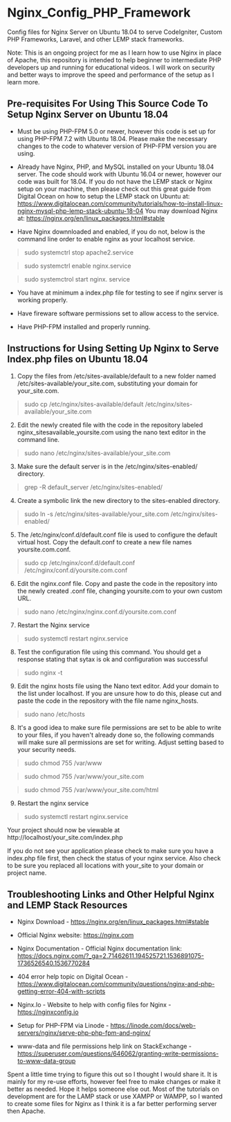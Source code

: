 # Nginx_Config_PHP_Framework
Config files for Nginx Server on Ubuntu 18.04 to serve CodeIgniter, Custom PHP Frameworks, Laravel, and other LEMP stack frameworks.

Note: This is an ongoing project for me as I learn how to use Nginx in place of Apache, this repository is intended to help beginner to intermediate PHP developers up and running for educational videos. I will work on security and better ways to improve the speed and performance of the setup as I learn more.

## Pre-requisites For Using This Source Code To Setup Nginx Server on Ubuntu 18.04

* Must be using PHP-FPM 5.0 or newer, however this code is set up for using PHP-FPM 7.2 with Ubuntu 18.04. Please make the necessary changes to the code to whatever version of PHP-FPM version you are using.

* Already have Nginx, PHP, and MySQL installed on your Ubuntu 18.04 server. The code should work with Ubuntu 16.04 or newer, however our code was built for 18.04. If you do not have the LEMP stack or Nginx setup on your machine, then please check out this great guide from Digital Ocean on how to setup the LEMP stack on Ubuntu at: https://www.digitalocean.com/community/tutorials/how-to-install-linux-nginx-mysql-php-lemp-stack-ubuntu-18-04 
You may download Nginx at: https://nginx.org/en/linux_packages.html#stable

* Have Nginx downnloaded and enabled, if you do not, below is the command line order to enable nginx as your localhost service.


> sudo systemctrl stop apache2.service

> sudo systemctrl enable nginx.service

> sudo systemctrol start nginx. service

* You have at minimum a index.php file for testing to see if nginx server is working properly.

* Have fireware software permissions set to allow access to the service.

* Have PHP-FPM installed and properly running.

## Instructions for Using Setting Up Nginx to Serve Index.php files on Ubuntu 18.04

1. Copy the files from /etc/sites-available/default to a new folder named /etc/sites-available/your_site.com, substituting your domain for your_site.com.

> sudo cp /etc/nginx/sites-available/default /etc/nginx/sites-available/your_site.com

2. Edit the newly created file with the code in the repository labeled nginx_sitesavailable_yoursite.com using the nano text editor in the command line.

> sudo nano /etc/nginx/sites-available/your_site.com

3. Make sure the default server is in the /etc/nginx/sites-enabled/ directory.

> grep -R default_server /etc/nginx/sites-enabled/

4. Create a symbolic link the new directory to the sites-enabled directory. 

> sudo ln -s /etc/nginx/sites-available/your_site.com /etc/nginx/sites-enabled/

5. The /etc/nginx/conf.d/default.conf file is used to configure the default virtual host. Copy the  default.conf to create a new file names yoursite.com.conf. 

> sudo cp /etc/nginx/conf.d/default.conf /etc/nginx/conf.d/yoursite.com.conf

6. Edit the nginx.conf file. Copy and paste the code in the repository into the newly created .conf file, changing yoursite.com to your own custom URL. 

> sudo nano /etc/nginx/nginx.conf.d/yoursite.com.conf

7. Restart the Nginx service

> sudo systemctl restart nginx.service

8. Test the configuration file using this command. You should get a response stating that sytax is ok and configuration was successful 

> sudo nginx -t

9. Edit the nginx hosts file using the Nano text editor. Add your domain to the list under localhost. If you are unsure how to do this, please cut and paste the code in the repository with the file name nginx_hosts.

> sudo nano /etc/hosts

8. It's a good idea to make sure file permissions are set to be able to write to your files, if you haven't already done so, the following commands will make sure all permissions are set for writing. Adjust setting based to your security needs.

> sudo chmod 755 /var/www

> sudo chmod 755 /var/www/your_site.com

> sudo chmod 755 /var/www/your_site.com/html

9. Restart the nginx service

>  sudo systemctl restart nginx.service

Your project should now be viewable at http://localhost/your_site.com/index.php 

If you do not see your application please check to make sure you have a index.php file first, then check the status of your nginx service. Also check to be sure you replaced all locations with your_site to your domain or project name.

## Troubleshooting Links and Other Helpful Nginx and LEMP Stack Resources

* Nginx Download - https://nginx.org/en/linux_packages.html#stable
* Official Nginx website: https://nginx.com

* Nginx Documentation - Official Nginx documentation link: https://docs.nginx.com/?_ga=2.71462611.194525721.1536891075-1736526540.1536770284

* 404 error help topic on Digital Ocean - https://www.digitalocean.com/community/questions/nginx-and-php-getting-error-404-with-scripts

* Nginx.Io - Website to help with config files for Nginx - https://nginxconfig.io

* Setup for PHP-FPM via Linode -  https://linode.com/docs/web-servers/nginx/serve-php-php-fpm-and-nginx/

* www-data and file permissions help link on StackExchange - https://superuser.com/questions/646062/granting-write-permissions-to-www-data-group

Spent a little time trying to figure this out so I thought I would share it. It is mainly for my re-use efforts, however feel free to make changes or make it better as needed. Hope it helps someone else out. Most of the tutorials on development are for the LAMP stack or use XAMPP or WAMPP, so I wanted to create some files for Nginx as I think it is a far better performing server then Apache.